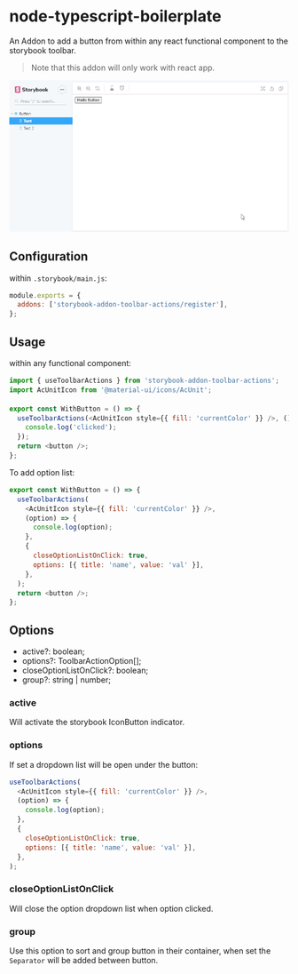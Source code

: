# node-typescript-boilerplate

An Addon to add a button from within any react functional component to the storybook toolbar.

> Note that this addon will only work with react app.

![addon-screenshot](assets/storybook-addon-toolbar-actions.gif)

## Configuration

within `.storybook/main.js`:

```js
module.exports = {
  addons: ['storybook-addon-toolbar-actions/register'],
};
```

## Usage

within any functional component:

```js
import { useToolbarActions } from 'storybook-addon-toolbar-actions';
import AcUnitIcon from '@material-ui/icons/AcUnit';

export const WithButton = () => {
  useToolbarActions(<AcUnitIcon style={{ fill: 'currentColor' }} />, () => {
    console.log('clicked');
  });
  return <button />;
};
```

To add option list:

```js
export const WithButton = () => {
  useToolbarActions(
    <AcUnitIcon style={{ fill: 'currentColor' }} />,
    (option) => {
      console.log(option);
    },
    {
      closeOptionListOnClick: true,
      options: [{ title: 'name', value: 'val' }],
    },
  );
  return <button />;
};
```

## Options

- active?: boolean;
- options?: ToolbarActionOption[];
- closeOptionListOnClick?: boolean;
- group?: string | number;

### active

Will activate the storybook IconButton indicator.

### options

If set a dropdown list will be open under the button:

```js
useToolbarActions(
  <AcUnitIcon style={{ fill: 'currentColor' }} />,
  (option) => {
    console.log(option);
  },
  {
    closeOptionListOnClick: true,
    options: [{ title: 'name', value: 'val' }],
  },
);
```

### closeOptionListOnClick

Will close the option dropdown list when option clicked.

### group

Use this option to sort and group button in their container, when set the `Separator` will be added between button.
